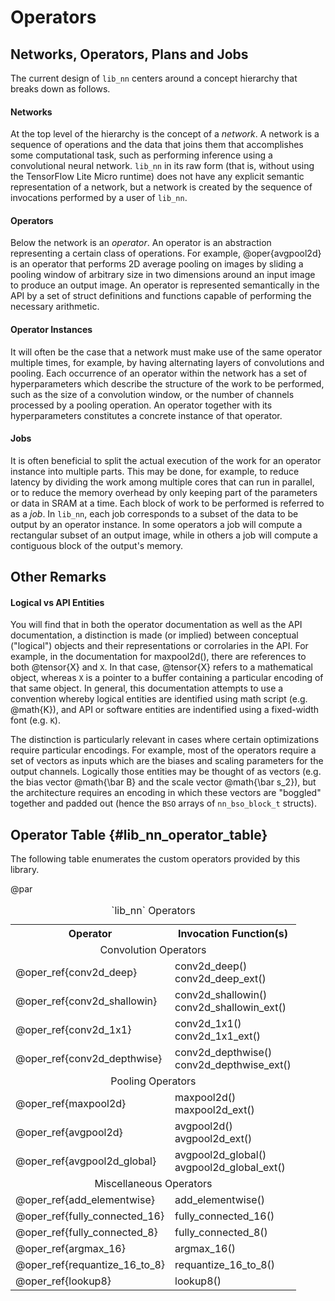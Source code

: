 

# Operators


## Networks, Operators, Plans and Jobs

The current design of `lib_nn` centers around a concept hierarchy that breaks down as follows.

#### Networks

At the top level of the hierarchy is the concept of a _network_. A network is a sequence of operations and the data that
joins them that accomplishes some computational task, such as performing inference using a convolutional neural network.
`lib_nn` in its raw form (that is, without using the TensorFlow Lite Micro runtime) does not have any explicit semantic 
representation of a network, but a network is created by the sequence of invocations performed by a user of `lib_nn`.

#### Operators

Below the network is an _operator_. An operator is an abstraction representing a certain class of operations. For example,
@oper{avgpool2d} is an operator that performs 2D average pooling on images by sliding a pooling window of arbitrary size
in two dimensions around an input image to produce an output image. An operator is represented semantically in the
API by a set of struct definitions and functions capable of performing the necessary arithmetic.

#### Operator Instances

It will often be the case that a network must make use of the same operator multiple times, for example, by having alternating
layers of convolutions and pooling. Each occurrence of an operator within the network has a set of hyperparameters which 
describe the structure of the work to be performed, such as the size of a convolution window, or the 
number of channels processed by a pooling operation. An operator together with its hyperparameters constitutes a concrete 
instance of that operator.

#### Jobs

It is often beneficial to split the actual execution of the work for an operator instance into multiple parts. This may 
be done, for example, to reduce latency by dividing the work among multiple cores that can run in parallel, or to reduce 
the memory overhead by only keeping part of the parameters or data in SRAM at a time. Each block of work to be performed 
is referred to as a _job_. In `lib_nn`, each job corresponds to a subset of the data to be output by an operator 
instance. In some operators a job will compute a rectangular subset of an output image, while in others
a job will compute a contiguous block of the output's memory.


## Other Remarks

#### Logical vs API Entities

You will find that in both the operator documentation as well as the API documentation, a distinction is made (or implied)
between conceptual ("logical") objects and their representations or corrolaries in the API. For example, in the documentation 
for maxpool2d(), there are references to both @tensor{X} and `X`. In that case, @tensor{X} refers to a mathematical object,
whereas `X` is a pointer to a buffer containing a particular encoding of that same object. In general, this documentation 
attempts to use a convention whereby logical entities are identified using math script (e.g. @math{K}), and API or software
entities are indentified using a fixed-width font (e.g. `K`).

The distinction is particularly relevant in cases where certain optimizations require particular encodings. For example, most
of the operators require a set of vectors as inputs which are the biases and scaling parameters for the output channels. 
Logically those entities may be thought of as vectors (e.g. the bias vector @math{\bar B} and the scale vector @math{\bar s_2}), 
but the architecture requires an encoding in which these vectors are "boggled" together and padded out (hence the `BSO` arrays
of `nn_bso_block_t` structs).

## Operator Table       {#lib_nn_operator_table}

The following table enumerates the custom operators provided by this library.

@par


<table>
<caption id="multi_row">`lib_nn` Operators</caption>

<tr><th>Operator    <th colspan="2">Invocation Function(s)

<tr><td align="center" colspan="3">Convolution Operators
<tr><td>@oper_ref{conv2d_deep}          <td>conv2d_deep() 
                                        <br>conv2d_deep_ext()

<tr><td>@oper_ref{conv2d_shallowin}     <td>conv2d_shallowin()
                                        <br>conv2d_shallowin_ext()

<tr><td>@oper_ref{conv2d_1x1}           <td>conv2d_1x1()
                                        <br>conv2d_1x1_ext()

<tr><td>@oper_ref{conv2d_depthwise}     <td>conv2d_depthwise()
                                        <br>conv2d_depthwise_ext()

<tr><td align="center" colspan="6">Pooling Operators
<tr><td>@oper_ref{maxpool2d}            <td>maxpool2d()
                                        <br>maxpool2d_ext()            

<tr><td>@oper_ref{avgpool2d}            <td>avgpool2d()
                                        <br>avgpool2d_ext() 

<tr><td>@oper_ref{avgpool2d_global}     <td>avgpool2d_global()
                                        <br>avgpool2d_global_ext() 

<tr><td align="center" colspan="6">Miscellaneous Operators
<tr><td>@oper_ref{add_elementwise}      <td>add_elementwise()

<tr><td>@oper_ref{fully_connected_16}   <td>fully_connected_16()

<tr><td>@oper_ref{fully_connected_8}    <td>fully_connected_8()

<tr><td>@oper_ref{argmax_16}            <td>argmax_16()

<tr><td>@oper_ref{requantize_16_to_8}   <td>requantize_16_to_8()

<tr><td>@oper_ref{lookup8}              <td>lookup8()



</table>



